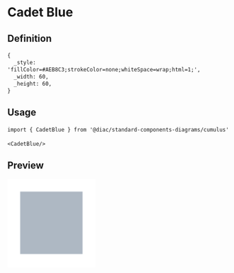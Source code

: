 # Cadet Blue

## Definition

```
{
  _style: 'fillColor=#AEB8C3;strokeColor=none;whiteSpace=wrap;html=1;',
  _width: 60,
  _height: 60,
}
```

## Usage

```
import { CadetBlue } from '@diac/standard-components-diagrams/cumulus'

<CadetBlue/>
```

## Preview

<img src="./cadet-blue.png" width="200"/>
